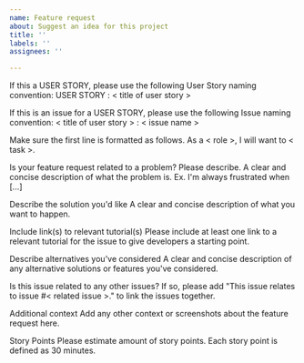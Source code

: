 ```yaml
---
name: Feature request
about: Suggest an idea for this project
title: ''
labels: ''
assignees: ''

---
```


If this a USER STORY, please use the following User Story naming convention:
USER STORY : < title of user story >

If this is an issue for a USER STORY, please use the following Issue naming convention:
< title of user story > : < issue name >

Make sure the first line is formatted as follows.
As a < role >, I will want to < task >.

Is your feature request related to a problem? Please describe.
A clear and concise description of what the problem is. Ex. I'm always frustrated when [...]

Describe the solution you'd like
A clear and concise description of what you want to happen.

Include link(s) to relevant tutorial(s)
Please include at least one link to a relevant tutorial for the issue to give developers a starting point.

Describe alternatives you've considered
A clear and concise description of any alternative solutions or features you've considered.

Is this issue related to any other issues?
If so, please add "This issue relates to issue #< related issue >." to link the issues together.

Additional context
Add any other context or screenshots about the feature request here.

Story Points
Please estimate amount of story points. Each story point is defined as 30 minutes.

